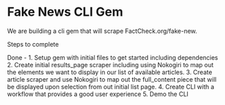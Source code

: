 # Fake News CLI Gem

We are building a cli gem that will scrape FactCheck.org/fake-new.

Steps to complete

Done - 1. Setup gem with initial files to get started including dependencies
2. Create initial results_page scraper including using Nokogiri to map out the elements we want to display in our list of available articles.
3. Create article scraper and use Nokogiri to map out the full_content piece that will be displayed upon selection from out initial list page.
4. Create CLI with a workflow that provides a good user experience
5. Demo the CLI



